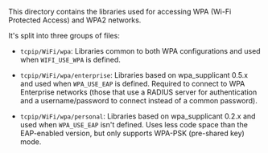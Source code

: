 This directory contains the libraries used for accessing WPA (Wi-Fi
Protected Access) and WPA2 networks.

It's split into three groups of files:

- `tcpip/WiFi/wpa`: Libraries common to both WPA configurations and
  used when `WIFI_USE_WPA` is defined.

- `tcpip/WiFi/wpa/enterprise`: Libraries based on wpa_supplicant 0.5.x
  and used when `WPA_USE_EAP` is defined.  Required to connect
  to WPA Enterprise networks (those that use a RADIUS server for
  authentication and a username/password to connect instead of a
  common password).

- `tcpip/WiFi/wpa/personal`: Libraries based on wpa_supplicant 0.2.x
  and used when `WPA_USE_EAP` isn't defined.  Uses less code space
  than the EAP-enabled version, but only supports WPA-PSK (pre-shared
  key) mode.

